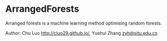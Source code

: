 # ArrangedForests
Arranged forests is a machine learning method optimising random forests. 

Author: Chu Luo <http://cluo29.github.io/>, Yuehui Zhang <zyh@sjtu.edu.cn>

